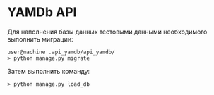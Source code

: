 # YAMDb API



Для наполнения базы данных тестовыми данными необходимого выполнить миграции:
```
user@machine .api_yamdb/api_yamdb/
> python manage.py migrate 
```
Затем выполнить команду:
```
> python manage.py load_db
```

